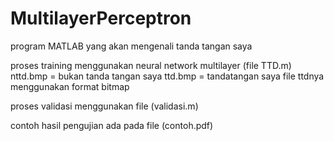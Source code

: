 # MultilayerPerceptron
program MATLAB yang akan mengenali tanda tangan saya

proses training menggunakan neural network multilayer (file TTD.m)
nttd.bmp = bukan tanda tangan saya
ttd.bmp = tandatangan saya
file ttdnya menggunakan format bitmap

proses validasi menggunakan file (validasi.m)

contoh hasil pengujian ada pada file (contoh.pdf)
